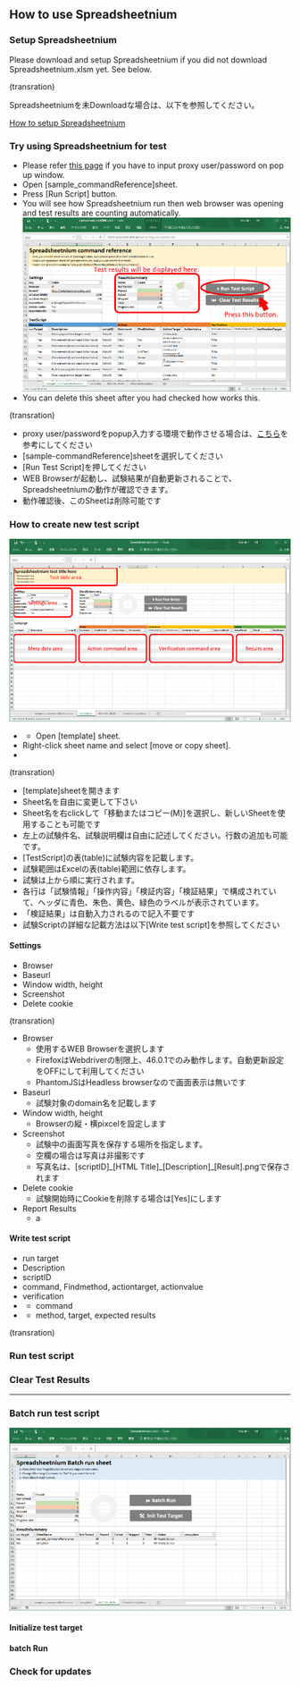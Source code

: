 ## How to use Spreadsheetnium

### Setup Spreadsheetnium
Please download and setup Spreadsheetnium if you did not download Spreadsheetnium.xlsm yet. See below.

(transration)

Spreadsheetniumを未Downloadな場合は、以下を参照してください。

[How to setup Spreadsheetnium](./howToSetupSpreadsheetnium.html)

### Try using Spreadsheetnium for test

- Please refer [this page](http://stackoverflow.com/questions/25686108/fiddler-gateway-proxy-username-password) if you have to input proxy user/password on pop up window.
- Open [sample_commandReference]sheet.
- Press [Run Script] button.
- You will see how Spreadsheetnium run then web browser was opening and   test results are counting automatically.
![Try using Spreadsheetnium for test](img/try.png "Try using Spreadsheetnium for test")
- You can delete this sheet after you had checked how works this.

(transration)

- proxy user/passwordをpopup入力する環境で動作させる場合は、[こちら](http://qiita.com/Nuits/items/1bd84b45b0b092527d8d)を参考にしてください
- [sample-commandReference]sheetを選択してください
- [Run Test Script]を押してください
- WEB Browserが起動し、試験結果が自動更新されることで、Spreadsheetniumの動作が確認できます。
- 動作確認後、このSheetは削除可能です


### How to create new test script

![How to create new test script](img/write.png "How to create new test script")

- - Open [template] sheet.
- Right-click sheet name and select [move or copy sheet].
- 

(transration)

- [template]sheetを開きます
- Sheet名を自由に変更して下さい
- Sheet名を右clickして「移動またはコピー(M)]を選択し、新しいSheetを使用することも可能です
- 左上の試験件名、試験説明欄は自由に記述してください。行数の追加も可能です。
- [TestScript]の表(table)に試験内容を記載します。
- 試験範囲はExcelの表(table)範囲に依存します。
- 試験は上から順に実行されます。
- 各行は「試験情報」「操作内容」「検証内容」「検証結果」で構成されていて、ヘッダに青色、朱色、黄色、緑色のラベルが表示されています。
- 「検証結果」は自動入力されるので記入不要です
- 試験Scriptの詳細な記載方法は以下[Write test script]を参照してください


#### Settings

- Browser
- Baseurl
- Window width, height
- Screenshot
- Delete cookie


(transration)

- Browser
    - 使用するWEB Browserを選択します
    - FirefoxはWebdriverの制限上、46.0.1でのみ動作します。自動更新設定をOFFにして利用してください
    - PhantomJSはHeadless browserなので画面表示は無いです
- Baseurl
    - 試験対象のdomain名を記載します
- Window width, height
    - Browserの縦・横pixcelを設定します
-  Screenshot
    - 試験中の画面写真を保存する場所を指定します。
    - 空欄の場合は写真は非撮影です
    - 写真名は、[scriptID]\_[HTML Title]\_[Description]\_[Result].pngで保存されます
- Delete cookie
    - 試験開始時にCookieを削除する場合は[Yes]にします
- Report Results
	- a

#### Write test script

- run target
- Description
- scriptID
- command, Findmethod, actiontarget, actionvalue
- verification
- - command
- - method, target, expected results

(transration)


### Run test script


### Clear Test Results

----

### Batch run test script

![Batch run test script](img/batch.png "Batch run test script")

#### Initialize test target

#### batch Run

### Check for updates



